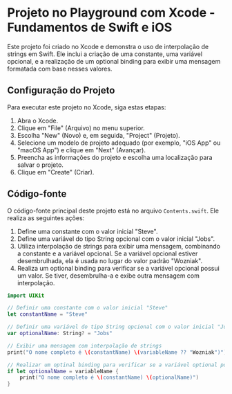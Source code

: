# Projeto no Playground com Xcode - Fundamentos de Swift e iOS

Este projeto foi criado no Xcode e demonstra o uso de interpolação de strings em Swift. Ele inclui a criação de uma constante, uma variável opcional, e a realização de um optional binding para exibir uma mensagem formatada com base nesses valores.

## Configuração do Projeto

Para executar este projeto no Xcode, siga estas etapas:

1. Abra o Xcode.
2. Clique em "File" (Arquivo) no menu superior.
3. Escolha "New" (Novo) e, em seguida, "Project" (Projeto).
4. Selecione um modelo de projeto adequado (por exemplo, "iOS App" ou "macOS App") e clique em "Next" (Avançar).
5. Preencha as informações do projeto e escolha uma localização para salvar o projeto.
6. Clique em "Create" (Criar).

## Código-fonte

O código-fonte principal deste projeto está no arquivo `Contents.swift`. Ele realiza as seguintes ações:

1. Define uma constante com o valor inicial "Steve".
2. Define uma variável do tipo String opcional com o valor inicial "Jobs".
3. Utiliza interpolação de strings para exibir uma mensagem, combinando a constante e a variável opcional. Se a variável opcional estiver desembrulhada, ela é usada no lugar do valor padrão "Wozniak".
4. Realiza um optional binding para verificar se a variável opcional possui um valor. Se tiver, desembrulha-a e exibe outra mensagem com interpolação.

```swift
import UIKit

// Definir uma constante com o valor inicial "Steve"
let constantName = "Steve"

// Definir uma variável do tipo String opcional com o valor inicial "Jobs"
var optionalName: String? = "Jobs"

// Exibir uma mensagem com interpolação de strings
print("O nome completo é \(constantName) \(variableName ?? "Wozniak")")

// Realizar um optinal binding para verificar se a variável optional possui um valor
if let optionalName = variableName {
    print("O nome completo é \(constantName) \(optionalName)")
}



